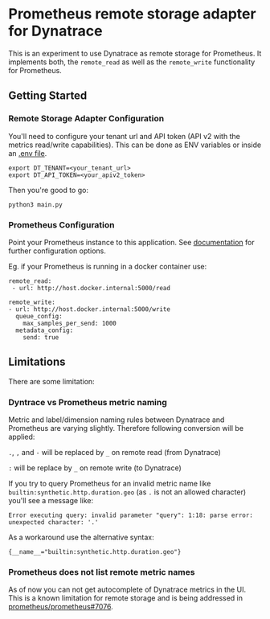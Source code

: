 # Prometheus remote storage adapter for Dynatrace

This is an experiment to use Dynatrace as remote storage for Prometheus. It implements both, the `remote_read` as well as the `remote_write` functionality for Prometheus.

## Getting Started

### Remote Storage Adapter Configuration
You'll need to configure your tenant url and API token (API v2 with the metrics read/write capabilities). This can be done as ENV variables or inside an [.env file](https://pypi.org/project/python-dotenv/).

```
export DT_TENANT=<your_tenant_url>
export DT_API_TOKEN=<your_apiv2_token>
```

Then you're good to go:
```
python3 main.py
```

### Prometheus Configuration
Point your Prometheus instance to this application. See [documentation](https://prometheus.io/docs/prometheus/latest/configuration/configuration/#remote_write) for further configuration options.

Eg. if your Prometheus is running in a docker container use:
```
remote_read:
 - url: http://host.docker.internal:5000/read

remote_write:
- url: http://host.docker.internal:5000/write
  queue_config:
    max_samples_per_send: 1000
  metadata_config:
    send: true
```

## Limitations
There are some limitation:

### Dyntrace vs Prometheus metric naming
Metric and label/dimension naming rules between Dynatrace and Prometheus are varying slightly. Therefore following conversion will be applied:

`.`, `,` and `-` will be replaced by `_` on remote read (from Dynatrace)

`:` will be replace by `_` on remote write (to Dynatrace)


If you try to query Prometheus for an invalid metric name like `builtin:synthetic.http.duration.geo` (as `.` is not an allowed character) you'll see a message like:
```
Error executing query: invalid parameter "query": 1:18: parse error: unexpected character: '.'
```
As a workaround use the alternative syntax:

```
{__name__="builtin:synthetic.http.duration.geo"}
```

### Prometheus does not list remote metric names
As of now you can not get autocomplete of Dynatrace metrics in the UI. This is a known limitation for remote storage and is being addressed in [prometheus/prometheus#7076](https://github.com/prometheus/prometheus/pull/7076).
